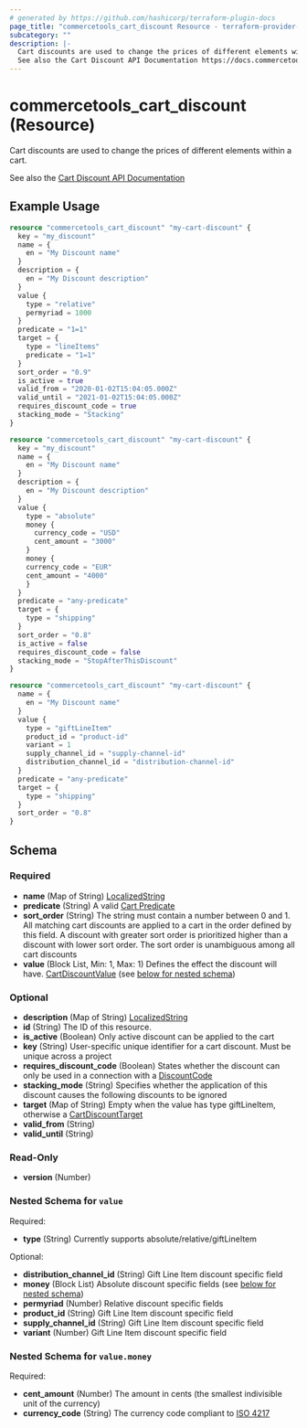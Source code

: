 ```yaml
---
# generated by https://github.com/hashicorp/terraform-plugin-docs
page_title: "commercetools_cart_discount Resource - terraform-provider-commercetools"
subcategory: ""
description: |-
  Cart discounts are used to change the prices of different elements within a cart.
  See also the Cart Discount API Documentation https://docs.commercetools.com/api/projects/cartDiscounts
---
```


# commercetools_cart_discount (Resource)

Cart discounts are used to change the prices of different elements within a cart.

See also the [Cart Discount API Documentation](https://docs.commercetools.com/api/projects/cartDiscounts)

## Example Usage

```terraform
resource "commercetools_cart_discount" "my-cart-discount" {
  key = "my_discount"
  name = {
    en = "My Discount name"
  }
  description = {
    en = "My Discount description"
  }
  value {
    type = "relative"
    permyriad = 1000
  }
  predicate = "1=1"
  target = {
    type = "lineItems"
    predicate = "1=1"
  }
  sort_order = "0.9"
  is_active = true
  valid_from = "2020-01-02T15:04:05.000Z"
  valid_until = "2021-01-02T15:04:05.000Z"
  requires_discount_code = true
  stacking_mode = "Stacking"
}

resource "commercetools_cart_discount" "my-cart-discount" {
  key = "my_discount"
  name = {
    en = "My Discount name"
  }
  description = {
    en = "My Discount description"
  }
  value {
    type = "absolute"
    money {
      currency_code = "USD"
      cent_amount = "3000"
    }
    money {
    currency_code = "EUR"
    cent_amount = "4000"
    }
  }
  predicate = "any-predicate"
  target = {
    type = "shipping"
  }
  sort_order = "0.8"
  is_active = false
  requires_discount_code = false
  stacking_mode = "StopAfterThisDiscount"
}

resource "commercetools_cart_discount" "my-cart-discount" {
  name = {
    en = "My Discount name"
  }
  value {
    type = "giftLineItem"
    product_id = "product-id"
    variant = 1
    supply_channel_id = "supply-channel-id"
    distribution_channel_id	= "distribution-channel-id"
  }
  predicate = "any-predicate"
  target = {
    type = "shipping"
  }
  sort_order = "0.8"
}
```

<!-- schema generated by tfplugindocs -->
## Schema

### Required

- **name** (Map of String) [LocalizedString](https://docs.commercetools.com/api/types#localizedstring)
- **predicate** (String) A valid [Cart Predicate](https://docs.commercetools.com/api/projects/predicates#cart-predicates)
- **sort_order** (String) The string must contain a number between 0 and 1. All matching cart discounts are applied to a cart in the order defined by this field. A discount with greater sort order is prioritized higher than a discount with lower sort order. The sort order is unambiguous among all cart discounts
- **value** (Block List, Min: 1, Max: 1) Defines the effect the discount will have. [CartDiscountValue](https://docs.commercetools.com/api/projects/cartDiscounts#cartdiscountvalue) (see [below for nested schema](#nestedblock--value))

### Optional

- **description** (Map of String) [LocalizedString](https://docs.commercetools.com/api/types#localizedstring)
- **id** (String) The ID of this resource.
- **is_active** (Boolean) Only active discount can be applied to the cart
- **key** (String) User-specific unique identifier for a cart discount. Must be unique across a project
- **requires_discount_code** (Boolean) States whether the discount can only be used in a connection with a [DiscountCode](https://docs.commercetools.com/api/projects/discountCodes#discountcode)
- **stacking_mode** (String) Specifies whether the application of this discount causes the following discounts to be ignored
- **target** (Map of String) Empty when the value has type giftLineItem, otherwise a [CartDiscountTarget](https://docs.commercetools.com/api/projects/cartDiscounts#cartdiscounttarget)
- **valid_from** (String)
- **valid_until** (String)

### Read-Only

- **version** (Number)

<a id="nestedblock--value"></a>
### Nested Schema for `value`

Required:

- **type** (String) Currently supports absolute/relative/giftLineItem

Optional:

- **distribution_channel_id** (String) Gift Line Item discount specific field
- **money** (Block List) Absolute discount specific fields (see [below for nested schema](#nestedblock--value--money))
- **permyriad** (Number) Relative discount specific fields
- **product_id** (String) Gift Line Item discount specific field
- **supply_channel_id** (String) Gift Line Item discount specific field
- **variant** (Number) Gift Line Item discount specific field

<a id="nestedblock--value--money"></a>
### Nested Schema for `value.money`

Required:

- **cent_amount** (Number) The amount in cents (the smallest indivisible unit of the currency)
- **currency_code** (String) The currency code compliant to [ISO 4217](https://en.wikipedia.org/wiki/ISO_4217)


